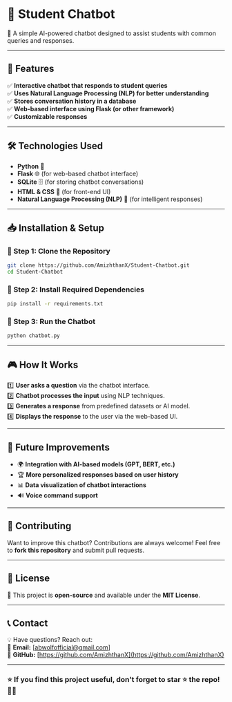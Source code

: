 # 🤖 Student Chatbot

🚀 A simple AI-powered chatbot designed to assist students with common queries and responses.

---

## 🌟 Features
✅ **Interactive chatbot that responds to student queries**  
✅ **Uses Natural Language Processing (NLP) for better understanding**  
✅ **Stores conversation history in a database**  
✅ **Web-based interface using Flask (or other framework)**  
✅ **Customizable responses**  

---

## 🛠 Technologies Used
- **Python** 🐍  
- **Flask** 🌐 (for web-based chatbot interface)  
- **SQLite** 🗄 (for storing chatbot conversations)  
- **HTML & CSS** 🎨 (for front-end UI)  
- **Natural Language Processing (NLP)** 🧠 (for intelligent responses)  

---

## 📥 Installation & Setup

### 🔹 Step 1: Clone the Repository  
```bash
git clone https://github.com/AmizhthanX/Student-Chatbot.git
cd Student-Chatbot
```

### 🔹 Step 2: Install Required Dependencies  
```bash
pip install -r requirements.txt
```

### 🔹 Step 3: Run the Chatbot  
```bash
python chatbot.py
```

---

## 🎮 How It Works
1️⃣ **User asks a question** via the chatbot interface.  
2️⃣ **Chatbot processes the input** using NLP techniques.  
3️⃣ **Generates a response** from predefined datasets or AI model.  
4️⃣ **Displays the response** to the user via the web-based UI.  

---

## 📝 Future Improvements
- 🌍 **Integration with AI-based models (GPT, BERT, etc.)**  
- 🏆 **More personalized responses based on user history**  
- 📊 **Data visualization of chatbot interactions**  
- 🔊 **Voice command support**  

---

## 📩 Contributing
Want to improve this chatbot? Contributions are always welcome! Feel free to **fork this repository** and submit pull requests.  

---

## 📜 License
🔖 This project is **open-source** and available under the **MIT License**.  

---

## 📞 Contact
💡 Have questions? Reach out:  
📧 **Email:** [abwolfofficial@gmail.com]  
🔗 **GitHub:** [https://github.com/AmizhthanX](https://github.com/AmizhthanX)  

---

### ⭐ **If you find this project useful, don't forget to star ⭐ the repo!** 🚀🔥  
